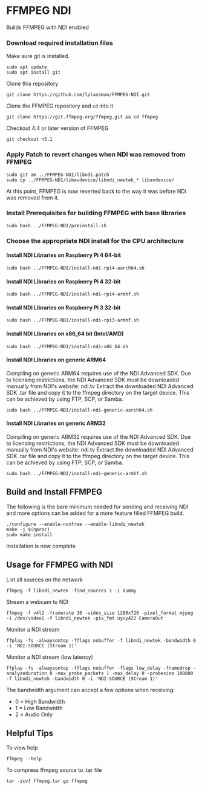 # FFMPEG NDI

Builds FFMPEG with NDI enabled

### Download required installation files

Make sure git is installed.

```
sudo apt update
sudo apt install git
```
Clone this repository

```
git clone https://github.com/lplassman/FFMPEG-NDI.git
```

Clone the FFMPEG repository and `cd` into it

```
git clone https://git.ffmpeg.org/ffmpeg.git && cd ffmpeg
```

Checkout 4.4 or later version of FFMPEG
```
git checkout n5.1
```
### Apply Patch to revert changes when NDI was removed from FFMPEG
```
sudo git am ../FFMPEG-NDI/libndi.patch
sudo cp ../FFMPEG-NDI/libavdevice/libndi_newtek_* libavdevice/
```
At this point, FFMPEG is now reverted back to the way it was before NDI was removed from it.

### Install Prerequisites for building FFMPEG with base libraries
```
sudo bash ../FFMPEG-NDI/preinstall.sh
```
### Choose the appropriate NDI install for the CPU architecture

#### Install NDI Libraries on Raspberry Pi 4 64-bit
```
sudo bash ../FFMPEG-NDI/install-ndi-rpi4-aarch64.sh
```

#### Install NDI Libraries on Raspberry Pi 4 32-bit
```
sudo bash ../FFMPEG-NDI/install-ndi-rpi4-armhf.sh
```

#### Install NDI Libraries on Raspberry Pi 3 32-bit
```
sudo bash ../FFMPEG-NDI/install-ndi-rpi3-armhf.sh
```

#### Install NDI Libraries on x86_64 bit (Intel/AMD)
```
sudo bash ../FFMPEG-NDI/install-ndi-x86_64.sh
```

#### Install NDI Libraries on generic ARM64

Compiling on generic ARM64 requires use of the NDI Advanced SDK. Due to licensing restrictions, the NDI Advanced SDK must be downloaded manually from NDI's website: ndi.tv
Extract the downloaded NDI Advanced SDK .tar file and copy it to the ffmpeg directory on the target device. This can be achieved by using FTP, SCP, or Samba.
```
sudo bash ../FFMPEG-NDI/install-ndi-generic-aarch64.sh
```
#### Install NDI Libraries on generic ARM32

Compiling on generic ARM32 requires use of the NDI Advanced SDK. Due to licensing restrictions, the NDI Advanced SDK must be downloaded manually from NDI's website: ndi.tv
Extract the downloaded NDI Advanced SDK .tar file and copy it to the ffmpeg directory on the target device. This can be achieved by using FTP, SCP, or Samba.
```
sudo bash ../FFMPEG-NDI/install-ndi-generic-armhf.sh
```

## Build and Install FFMPEG
The following is the bare minimum needed for sending and receiving NDI and more options can be added for a more feature filled FFMPEG build.
```
./configure --enable-nonfree --enable-libndi_newtek
make -j $(nproc)
sudo make install
```
Installation is now complete

## Usage for FFMPEG with NDI

List all sources on the network
```
ffmpeg -f libndi_newtek -find_sources 1 -i dummy
```

Stream a webcam to NDI
```
ffmpeg -f v4l2 -framerate 30 -video_size 1280x720 -pixel_format mjpeg -i /dev/video1 -f libndi_newtek -pix_fmt uyvy422 CameraOut
```

Monitor a NDI stream
```
ffplay -fs -alwaysontop -fflags nobuffer -f libndi_newtek -bandwidth 0 -i 'NDI-SOURCE (Stream 1)'
```
Monitor a NDI stream (low latency)
```
ffplay -fs -alwaysontop -fflags nobuffer -flags low_delay -framedrop -analyzeduration 0 -max_probe_packets 1 -max_delay 0 -probesize 100000 -f libndi_newtek -bandwidth 0 -i 'NDI-SOURCE (Stream 1)'
```

The bandwidth argument can accept a few options when receiving:
- 0 = High Bandwidth
- 1 = Low Bandwidth
- 2 = Audio Only

## Helpful Tips

To view help
```
ffmpeg --help
```
To compress ffmpeg source to .tar file
```
tar -zcvf ffmpeg.tar.gz ffmpeg
```
